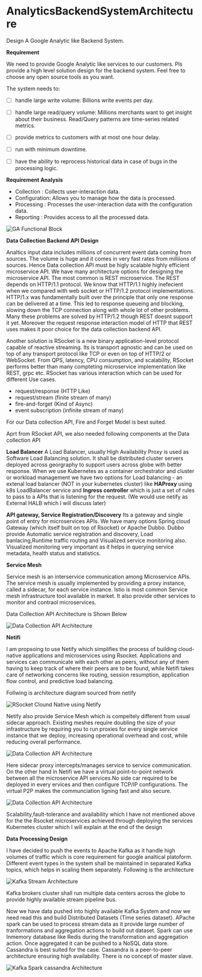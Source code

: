 # AnalyticsBackendSystemArchitecture
 Design A Google Analytic like Backend System. 
 
**Requirement**
 
We need to provide Google Analytic like services to our customers. Pls provide a high level solution design for the backend system. Feel free to choose any open source tools as you want.

The system needs to:

- [ ]  handle large write volume: Billions write events per day.

- [ ] handle large read/query volume: Millions merchants want to get insight about their business. Read/Query patterns are time-series related metrics.

- [ ] provide metrics to customers with at most one hour delay.

- [ ] run with minimum downtime.

- [ ] have the ability to reprocess historical data in case of bugs in the processing logic.


**Requirement Analysis**

*   Collection   : Collects user-interaction data.
*   Configuration: Allows you to manage how the data is processed.
*   Processing   : Processes the user-interaction data with the configuration data.
*   Reporting    : Provides access to all the processed data.


![GA Functional Block](https://res.cloudinary.com/littledata/w_554,c_fit/littledata-blog-images/2017/02/googleanalytics4comp.png)


**Data Collection Backend API Design**

Analtics input data includes millions of concurrent event data coming from sources. The volume is huge and it comes in very fast rates from milliions of sources. Hence Data collection API  must be  higly scalable highly efficient microservice API. We have many architecture options for designing the microservice API. The most common is REST microservice. The REST depends on HTTP/1.1 protocol. We know that HTTP/1.1 highly inefecient when we compared with web socket or HTTP/1.2 protocol implementations. HTTP/1.x was fundamentally built over the principle that only one response can be delivered at a time. This led to response queueing and blocking, slowing down the TCP connection along with whole lot of other problems. Many these problems are solved by HTTP/1.2 though REST doesnt support it yet.  Moreover the request response interaction model of HTTP that REST uses makes it poor choice for the data collection backend API.

Another solution is RSocket is a new binary application-level protocol capable of reactive streaming. Its is transport agnostic and can be used on top of any transport protocol like TCP or even on top of HTTP/2 or WebSocket. From QPS, latency, CPU consumption, and scalability, RSocket performs better than many compteting microservice implementation like REST, grpc etc. RSocket has various interaction  which can be used for different Use cases.
*   request/response (HTTP Like)
*   request/stream (finite stream of many)
*   fire-and-forget (Kind of Async)
*   event subscription (infinite stream of many)

For our Data collection API, Fire and Forget Model is best suited. 


Aprt from RSocket API, we also needed following components at the Data collection API

**Load Balancer**
A Load Balancer, usually High Availability Proxy is used as  Software Load Balancing solution. It shall be distributed cluster servers deployed across georgraphy to support users across globe with better response. When we use Kubernetes as a container orchestrator and cluster or workload management we have two options for Load balancing - an extenal load balancer (NOT in your kubernetes cluster) like **HAProxy** using k8s LoadBalancer service  and **Ingress controller** which is just a set of rules to pass to a APIs that is listening for the request.  (We would use netify as External HALB which I will discuss later)

**API gateway, Service Registration/Discovery**
Its  a gateway and single point of entry for microservices APIs. We have many options Spring cloud Gateway (which itself built on top of Rsocket) or Apache Dubbo. Dubbo provide Automatic service registration and discovery, Load banlacing,Runtime traffic routing and Visualized service monitoring also. Visualized monitoring very important as it helps in querying service metadata, health status and statistics.

**Service Mesh**

Service mesh is an interservice communication among Microservice APIs. The service mesh is usually implemented by providing a proxy instance, called a sidecar, for each service instance. Istio is most common Service mesh infrastructure tool available in market. It also provide other services to monitor and contraol microservices. 


Data Collection API Architecture is Shown Below

![Data Collection API Architecture](https://github.com/binojvr/AnalyticsBackendSystemArchitecture/blob/master/Screenshot_2018-08-15-Proteus-Microservices-Platform-Netifi.png )

**Netifi**

I am propsoing to use Netify which simplifies the process of building cloud-native applications and microservices using Rsocket. Applications and services can communicate with each other as peers, without any of them having to keep track of where their peers are to be found, while Netifi takes care of networking concerns like routing, session resumption, application flow control, and predictive load balancing. 

Follwing is architecture diagram sourced from netify

![RSocket Clound Native using Netify](https://d33wubrfki0l68.cloudfront.net/0c3c98aa547922a0dce36160ac9755c9f00e2439/64eac/assets/images/netifi-arch3.jpeg
)

Netify also provide Service Mesh which is compeltely different from usual sidecar approach. Existing meshes require doubling the size of your infrastructure by requiring you to run proxies for every single service instance that we deploy, increasing operational overhead and cost, while reducing overall performance.

![Data Collection API Architecture](https://github.com/binojvr/AnalyticsBackendSystemArchitecture/blob/master/servicemesh-solutions2.png?raw=true)

Here sidecar proxy intercepts/manages service to service communication. On the other hand in Netifi we have a virtual point-to-point network between all the microservice API services.No side car required to be deployed in every ervices and then configure  TCP/IP  configurations. The virtual P2P makes the communciation ligning fast and also secure. 

![Data Collection API Architecture](https://github.com/binojvr/AnalyticsBackendSystemArchitecture/blob/master/servicemesh-solutions1.png?raw=true)


Scalability,fault-tolerance and availability which I have not mentioned above for the the Rsocket microservices achieved through deploying the services Kubernetes cluster which I will explain at the end of the design

**Data Processing Design**

I have decided to push the events to Apache Kafka as it handle high volumes of traffic which is core requirement for google analtical platoform. Different event types in the system shall be maintained in separated Kafka topics, which helps in scaling them separately.  Following is the architecture 

![Kafka Stream Architecture](https://github.com/binojvr/AnalyticsBackendSystemArchitecture/blob/master/Kafka.png?raw=true)

Kafka brokers cluster shall run multiple data centers across the globe to provide highly available stream pipeline bus.


Now we have data pushed into highly available Kafka System and now we need read this and build Distributed Datasets (Time series dataset). APache spark can be used to process stream data as it provide large number of tranformations and aggregation actions to build out dataset. Spark can use Inmemory database like Redis during the transformation and aggregation action. Once aggregated it can be pushed to a NoSQL data store. Cassandra is best suited for the case. Cassandra is a peer-to-peer architecture ensuring  high availability. There is no concept of master slave.

![Kafka Spark cassandra Architecture](https://github.com/binojvr/AnalyticsBackendSystemArchitecture/blob/master/kafka%20spark.jpg?raw=true)
